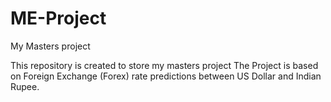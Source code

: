 # ME-Project
My Masters project

This repository is created to store my masters project
The Project is based on Foreign Exchange (Forex) rate predictions between US Dollar and Indian Rupee.
